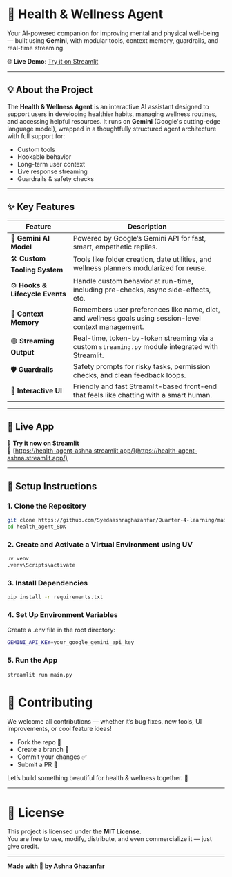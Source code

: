 # 🧠 Health & Wellness Agent

Your AI-powered companion for improving mental and physical well-being — built using **Gemini**, with modular tools, context memory, guardrails, and real-time streaming.

🌐 **Live Demo**: [Try it on Streamlit](https://health-agent-ashna.streamlit.app/)

---

## 💡 About the Project

The **Health & Wellness Agent** is an interactive AI assistant designed to support users in developing healthier habits, managing wellness routines, and accessing helpful resources. It runs on **Gemini** (Google's cutting-edge language model), wrapped in a thoughtfully structured agent architecture with full support for:

- Custom tools
- Hookable behavior
- Long-term user context
- Live response streaming
- Guardrails & safety checks

---

## ✨ Key Features

| Feature | Description |
|--------|-------------|
| 🧠 **Gemini AI Model** | Powered by Google’s Gemini API for fast, smart, empathetic replies. |
| 🛠️ **Custom Tooling System** | Tools like folder creation, date utilities, and wellness planners modularized for reuse. |
| ⚙️ **Hooks & Lifecycle Events** | Handle custom behavior at run-time, including pre-checks, async side-effects, etc. |
| 📘 **Context Memory** | Remembers user preferences like name, diet, and wellness goals using session-level context management. |
| 🟢 **Streaming Output** | Real-time, token-by-token streaming via a custom `streaming.py` module integrated with Streamlit. |
| 🛡️ **Guardrails** | Safety prompts for risky tasks, permission checks, and clean feedback loops. |
| 💬 **Interactive UI** | Friendly and fast Streamlit-based front-end that feels like chatting with a smart human. |

---

## 🚀 Live App

📲 **Try it now on Streamlit**  
🔗 [https://health-agent-ashna.streamlit.app/](https://health-agent-ashna.streamlit.app/)

---

## 🔧 Setup Instructions

### 1. Clone the Repository

```bash
git clone https://github.com/Syedaashnaghazanfar/Quarter-4-learning/main/Sir-Aneeq-tasks/task3/health_agent_SDK.git
cd health_agent_SDK
```

### 2. Create and Activate a Virtual Environment using UV

```bash
uv venv
.venv\Scripts\activate
```

### 3. Install Dependencies
```bash
pip install -r requirements.txt
```

### 4. Set Up Environment Variables
Create a .env file in the root directory:

```bash
GEMINI_API_KEY=your_google_gemini_api_key
```

### 5. Run the App

```bash
streamlit run main.py
```

# 🤝 Contributing

We welcome all contributions — whether it’s bug fixes, new tools, UI improvements, or cool feature ideas!

- Fork the repo 🍴  
- Create a branch 🌿  
- Commit your changes ✅  
- Submit a PR 🚀  

Let’s build something beautiful for health & wellness together. 🌼

---

# 📜 License

This project is licensed under the **MIT License**.  
You are free to use, modify, distribute, and even commercialize it — just give credit.

---

**Made with 💚 by Ashna Ghazanfar**

